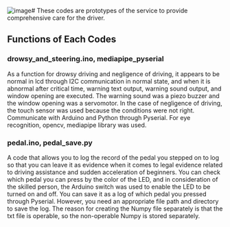 ![image](https://github.com/user-attachments/assets/d9d31505-76e9-4feb-a769-de538326f587)# These codes are prototypes of the service to provide comprehensive care for the driver.


## Functions of Each Codes


### drowsy_and_steering.ino, mediapipe_pyserial

As a function for drowsy driving and negligence of driving, it appears to be normal in lcd through I2C communication in normal state, 
and when it is abnormal after critical time, warning text output, warning sound output, and window opening are executed. 
The warning sound was a piezo buzzer and the window opening was a servomotor. 
In the case of negligence of driving, the touch sensor was used because the conditions were not right. 
Communicate with Arduino and Python through Pyserial. For eye recognition, opencv, mediapipe library was used.



### pedal.ino, pedal_save.py

A code that allows you to log the record of the pedal you stepped on to log so that you can leave it as evidence when it comes to legal evidence related to driving assistance and sudden acceleration of beginners.
You can check which pedal you can press by the color of the LED, and in consideration of the skilled person, the Arduino switch was used to enable the LED to be turned on and off. 
You can save it as a log of which pedal you pressed through Pyserial. However, you need an appropriate file path and directory to save the log. 
The reason for creating the Numpy file separately is that the txt file is operable, so the non-operable Numpy is stored separately.
